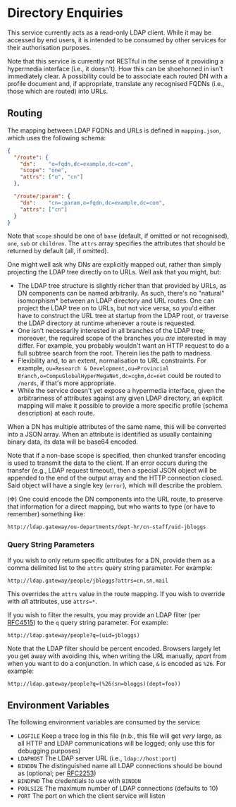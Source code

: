 # Directory Enquiries

This service currently acts as a read-only LDAP client. While it may be
accessed by end users, it is intended to be consumed by other services
for their authorisation purposes.

Note that this service is currently not RESTful in the sense of it
providing a hypermedia interface (i.e., it doesn't). How this can be
shoehorned in isn't immediately clear. A possibility could be to
associate each routed DN with a profile document and, if appropriate,
translate any recognised FQDNs (i.e., those which are routed) into URLs.

## Routing

The mapping between LDAP FQDNs and URLs is defined in `mapping.json`,
which uses the following schema:

```json
{
  "/route": {
    "dn":    "o=fqdn,dc=example,dc=com",
    "scope": "one",
    "attrs": ["o", "cn"]
  },

  "/route/:param": {
    "dn":    "cn=:param,o=fqdn,dc=example,dc=com",
    "attrs": ["cn"]
  }
}
```

Note that `scope` should be one of `base` (default, if omitted or not
recognised), `one`, `sub` or `children`. The `attrs` array specifies the
attributes that should be returned by default (all, if omitted).

One might well ask why DNs are explicitly mapped out, rather than simply
projecting the LDAP tree directly on to URLs. Well ask that you might,
but:

* The LDAP tree structure is slightly richer than that provided by URLs,
  as DN components can be named arbitrarily. As such, there's no
  "natural" isomorphism\* between an LDAP directory and URL routes. One
  can project the LDAP tree on to URLs, but not vice versa, so you'd
  either have to construct the URL tree at startup from the LDAP root,
  or traverse the LDAP directory at runtime whenever a route is
  requested.
* One isn't necessarily interested in all branches of the LDAP tree;
  moreover, the required scope of the branches you *are* interested in
  may differ. For example, you probably wouldn't want an HTTP request to
  do a full subtree search from the root. Therein lies the path to
  madness.
* Flexibility and, to an extent, normalisation to URL constraints. For
  example, `ou=Research & Development,ou=Provincial Branch,o=CompuGlobalHyperMegaNet,dc=cghm,dc=net`
  could be routed to `/nerds`, if that's more appropriate.
* While the service doesn't yet expose a hypermedia interface, given the
  arbitrariness of attributes against any given LDAP directory,
  an explicit mapping will make it possible to provide a more specific
  profile (schema description) at each route.

When a DN has multiple attributes of the same name, this will be
converted into a JSON array. When an attribute is identified as usually
containing binary data, its data will be base64 encoded.

Note that if a non-base scope is specified, then chunked transfer
encoding is used to transmit the data to the client. If an error occurs
during the transfer (e.g., LDAP request timeout), then a special JSON
object will be appended to the end of the output array and the HTTP
connection closed. Said object will have a single key (`error`), which
will describe the problem.

(&#10034;) One could encode the DN components into the URL route, to
preserve that information for a direct mapping, but who wants to type
(or have to remember) something like:

    http://ldap.gateway/ou-departments/dept-hr/cn-staff/uid-jbloggs

### Query String Parameters

If you wish to only return specific attributes for a DN, provide them as
a comma delimited list to the `attrs` query string parameter. For
example:

    http://ldap.gateway/people/jbloggs?attrs=cn,sn,mail

This overrides the `attrs` value in the route mapping. If you wish to
override with *all* attributes, use `attrs=*`.

If you wish to filter the results, you may provide an LDAP filter (per
[RFC4515](http://tools.ietf.org/rfc/rfc4515.txt)) to the `q` query
string parameter. For example:

    http://ldap.gateway/people?q=(uid=jbloggs)

Note that the LDAP filter should be percent encoded. Browsers largely
let you get away with avoiding this, when writing the URL manually,
*apart* from when you want to do a conjunction. In which case, `&` is
encoded as `%26`. For example:

    http://ldap.gateway/people?q=(%26(sn=bloggs)(dept=foo))

## Environment Variables

The following environment variables are consumed by the service:

* `LOGFILE` Keep a trace log in this file (n.b., this file will get
  *very* large, as all HTTP and LDAP communications will be logged; only
  use this for debugging purposes)
* `LDAPHOST` The LDAP server URL (i.e., `ldap://host:port`)
* `BINDDN` The distinguished name all LDAP connections should be bound
  as (optional; per [RFC2253](http://www.ietf.org/rfc/rfc2253.txt))
* `BINDPWD` The credentials to use with `BINDDN`
* `POOLSIZE` The maximum number of LDAP connections (defaults to 10)
* `PORT` The port on which the client service will listen
